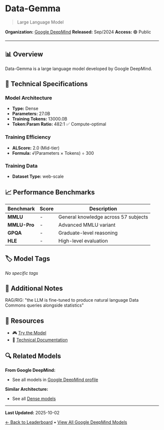 # Data-Gemma

> Large Language Model

**Organization:** [Google DeepMind](../../labs/google-deepmind.md)
**Released:** Sep/2024
**Access:** 🟢 Public

---

## 📊 Overview

Data-Gemma is a large language model developed by Google DeepMind.

## 🔧 Technical Specifications

### Model Architecture
- **Type:** Dense
- **Parameters:** 27.0B
- **Training Tokens:** 13000.0B
- **Token:Param Ratio:** 482:1 ✅ Compute-optimal

### Training Efficiency
- **ALScore:** 2.0 (Mid-tier)
- **Formula:** √(Parameters × Tokens) ÷ 300

### Training Data
- **Dataset Type:** web-scale

## 📈 Performance Benchmarks

| Benchmark | Score | Description |
|-----------|-------|-------------|
| **MMLU** | - | General knowledge across 57 subjects |
| **MMLU-Pro** | - | Advanced MMLU variant |
| **GPQA** | - | Graduate-level reasoning |
| **HLE** | - | High-level evaluation |

## 🏷️ Model Tags

_No specific tags_

## 📝 Additional Notes

RAG/RIG: "the LLM is fine-tuned to produce natural language Data Commons queries alongside statistics"

## 🔗 Resources

- 🎮 [Try the Model](https://huggingface.co/google/datagemma-rig-27b-it)
- 📄 [Technical Documentation](https://docs.datacommons.org/papers/DataGemma-FullPaper.pdf)

## 🔍 Related Models

**From Google DeepMind:**
- See all models in [Google DeepMind profile](../../labs/google-deepmind.md)

**Similar Architecture:**
- See all [Dense models](../../architectures/dense.md)

---

**Last Updated:** 2025-10-02

[← Back to Leaderboard](../../README.md) • [View All Google DeepMind Models](../../labs/google-deepmind.md)
